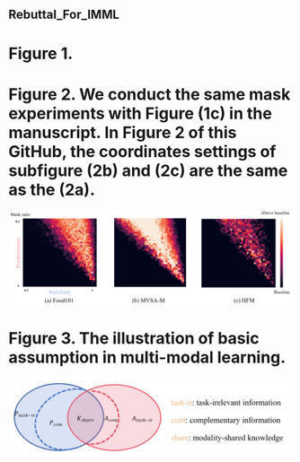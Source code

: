 ## Rebuttal_For_IMML

# Figure 1.

# Figure 2. We conduct the same mask experiments with Figure (1c) in the manuscript. In Figure 2 of this GitHub, the coordinates settings of subfigure (2b) and (2c) are the same as the (2a).
![这是图片](Heatmap.png "Magic Gardens")

# Figure 3. The illustration of basic assumption in multi-modal learning.
![这是图片](basic_assumption_multimodal_learning.png "Magic Gardens")

